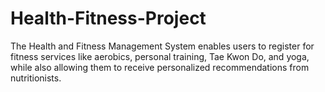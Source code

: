 # Health-Fitness-Project
 The Health and Fitness Management System enables users to register for fitness services like aerobics, personal training, Tae Kwon Do, and yoga, while also allowing them to receive personalized recommendations from nutritionists.
